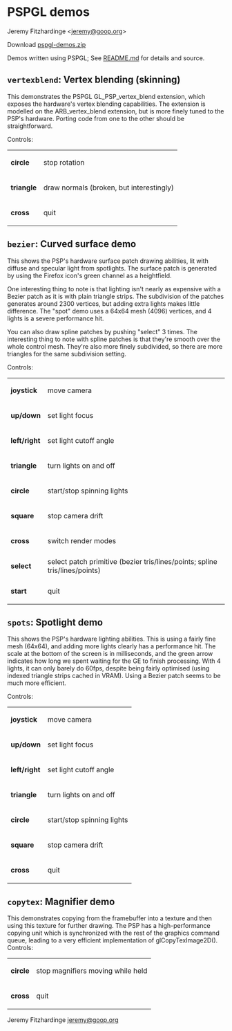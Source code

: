 PSPGL demos
===========

Jeremy Fitzhardinge <[jeremy@goop.org](mailto:jeremy@goop.org)\>

Download [pspgl-demos.zip](pspgl-demos.zip)

Demos written using PSPGL; See [README.md](README.md) for details and source.

`vertexblend`: Vertex blending (skinning)
---------------------------------------

This demonstrates the PSPGL GL\_PSP\_vertex\_blend extension, which exposes the hardware's vertex blending capabilities. The extension is modelled on the ARB\_vertex\_blend extension, but is more finely tuned to the PSP's hardware. Porting code from one to the other should be straightforward.

Controls:

<table><tr><td>

**circle**

</td><td>stop rotation</td></tr><tr><td>

**triangle**

</td><td>draw normals (broken, but interestingly)</td></tr><tr><td>

**cross**

</td><td>quit</td></tr></table>

`bezier`: Curved surface demo
---------------------------

This shows the PSP's hardware surface patch drawing abilities, lit with diffuse and specular light from spotlights. The surface patch is generated by using the Firefox icon's green channel as a heightfield.

One interesting thing to note is that lighting isn't nearly as expensive with a Bezier patch as it is with plain triangle strips. The subdivision of the patches generates around 2300 vertices, but adding extra lights makes little difference. The "spot" demo uses a 64x64 mesh (4096) vertices, and 4 lights is a severe performance hit.

You can also draw spline patches by pushing "select" 3 times. The interesting thing to note with spline patches is that they're smooth over the whole control mesh. They're also more finely subdivided, so there are more triangles for the same subdivision setting.

Controls:

<table><tr><td>

**joystick**

</td><td>move camera</td></tr><tr><td>

**up/down**

</td><td>set light focus</td></tr><tr><td>

**left/right**

</td><td>set light cutoff angle</td></tr><tr><td>

**triangle**

</td><td>turn lights on and off</td></tr><tr><td>

**circle**

</td><td>start/stop spinning lights</td></tr><tr><td>

**square**

</td><td>stop camera drift</td></tr><tr><td>

**cross**

</td><td>switch render modes</td></tr><tr><td>

**select**

</td><td>select patch primitive (bezier tris/lines/points; spline tris/lines/points)
</td></tr><tr><td>

**start**

</td><td>quit</td></tr></table>

`spots`: Spotlight demo
---------------------

This shows the PSP's hardware lighting abilities. This is using a fairly fine mesh (64x64), and adding more lights clearly has a performance hit. The scale at the bottom of the screen is in milliseconds, and the green arrow indicates how long we spent waiting for the GE to finish processing. With 4 lights, it can only barely do 60fps, despite being fairly optimised (using indexed triangle strips cached in VRAM). Using a Bezier patch seems to be much more efficient.

Controls:

<table><tr><td>

**joystick**

</td><td>move camera</td></tr><tr><td>

**up/down**

</td><td>set light focus</td></tr><tr><td>

**left/right**

</td><td>set light cutoff angle</td></tr><tr><td>

**triangle**

</td><td>turn lights on and off</td></tr><tr><td>

**circle**

</td><td>start/stop spinning lights</td></tr><tr><td>

**square**

</td><td>stop camera drift</td></tr><tr><td>

**cross**

</td><td>quit</td></tr></table>

`copytex`: Magnifier demo
-----------------------

This demonstrates copying from the framebuffer into a texture and then using this texture for further drawing. The PSP has a high-performance copying unit which is synchronized with the rest of the graphics command queue, leading to a very efficient implementation of glCopyTexImage2D(). Controls:

<table><tr><td>

**circle**

</td><td>stop magnifiers moving while held</td></tr><tr><td>

**cross**

</td><td>quit</td></tr></table>

Jeremy Fitzhardinge [jeremy@goop.org](mailto:jeremy@goop.org)
